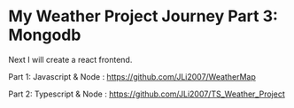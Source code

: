 # My Weather Project Journey Part 3: Mongodb

Next I will create a react frontend.

Part 1: Javascript & Node : https://github.com/JLi2007/WeatherMap

Part 2: Typescript & Node : https://github.com/JLi2007/TS_Weather_Project
